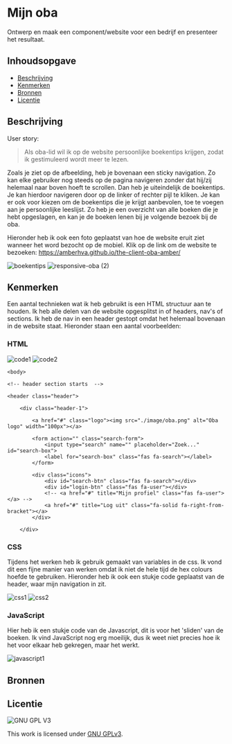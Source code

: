 # Mijn oba
Ontwerp en maak een component/website voor een bedrijf en presenteer het resultaat.

## Inhoudsopgave

  * [Beschrijving](#beschrijving)
  * [Kenmerken](#kenmerken)
  * [Bronnen](#bronnen)
  * [Licentie](#licentie)

## Beschrijving
User story:
> Als oba-lid wil ik op de website persoonlijke boekentips krijgen, zodat ik gestimuleerd wordt meer te lezen.

Zoals je ziet op de afbeelding, heb je bovenaan een sticky navigation. Zo kan elke gebruiker nog steeds op de pagina navigeren zonder dat hij/zij helemaal naar boven hoeft te scrollen. Dan heb je uiteindelijk de boekentips. Je kan hierdoor navigeren door op de linker of rechter pijl te kliken. Je kan er ook voor kiezen om de boekentips die je krijgt aanbevolen, toe te voegen aan je persoonlijke leeslijst. Zo heb je een overzicht van alle boeken die je hebt opgeslagen, en kan je de boeken lenen bij je volgende bezoek bij de oba. 

Hieronder heb ik ook een foto geplaatst van hoe de website eruit ziet wanneer het word bezocht op de mobiel. Klik op de link om de website te bezoeken:
https://amberhva.github.io/the-client-oba-amber/

![boekentips](https://user-images.githubusercontent.com/112861033/195666128-cb4fe13c-f935-4171-8d29-0acb5a9a5fa2.jpg)
![responsive-oba (2)](https://user-images.githubusercontent.com/112861033/195671724-c123c54f-2385-455e-bf5c-fd35beeccc04.png)

## Kenmerken
Een aantal technieken wat ik heb gebruikt is een HTML structuur aan te houden. Ik heb alle delen van de website opgesplitst in of headers, nav's of sections. Ik heb de nav in een header gestopt omdat het helemaal bovenaan in de website staat. Hieronder staan een aantal voorbeelden:

### HTML
![code1](https://user-images.githubusercontent.com/112861033/195675237-25442e95-d426-4244-a1b8-78d19157d081.jpg)
![code2](https://user-images.githubusercontent.com/112861033/195676156-07014337-3f95-41e4-a21c-9faea64abee8.jpg)

```
<body>
    
<!-- header section starts  -->

<header class="header">

    <div class="header-1">

        <a href="#" class="logo"><img src="./image/oba.png" alt="Oba logo" width="100px"></a>

        <form action="" class="search-form">
            <input type="search" name="" placeholder="Zoek..." id="search-box">
            <label for="search-box" class="fas fa-search"></label>
        </form>

        <div class="icons">
            <div id="search-btn" class="fas fa-search"></div>
            <div id="login-btn" class="fas fa-user"></div>
            <!-- <a href="#" title="Mijn profiel" class="fas fa-user"></a> -->
            <a href="#" title="Log uit" class="fa-solid fa-right-from-bracket"></a>
        </div>

    </div>
```

### CSS
Tijdens het werken heb ik gebruik gemaakt van variables in de css. Ik vond dit een fijne manier van werken omdat ik niet de hele tijd de hex colours hoefde te gebruiken. Hieronder heb ik ook een stukje code geplaatst van de header, waar mijn navigation in zit.

![css1](https://user-images.githubusercontent.com/112861033/195682090-484caee0-9ed3-4e8d-89d3-013cd145f59c.jpg)
![css2](https://user-images.githubusercontent.com/112861033/195687227-cfe7601f-8ca3-413f-8d14-f763c2f6a4af.jpg)

### JavaScript
Hier heb ik een stukje code van de Javascript, dit is voor het 'sliden' van de boeken. 
Ik vind JavaScript nog erg moeilijk, dus ik weet niet precies hoe ik het voor elkaar heb gekregen, maar het werkt.

![javascript1](https://user-images.githubusercontent.com/112861033/195677680-5ac257b7-539f-420f-bea6-5e59a2242b7b.jpg)

## Bronnen

## Licentie

![GNU GPL V3](https://www.gnu.org/graphics/gplv3-127x51.png)

This work is licensed under [GNU GPLv3](./LICENSE).
